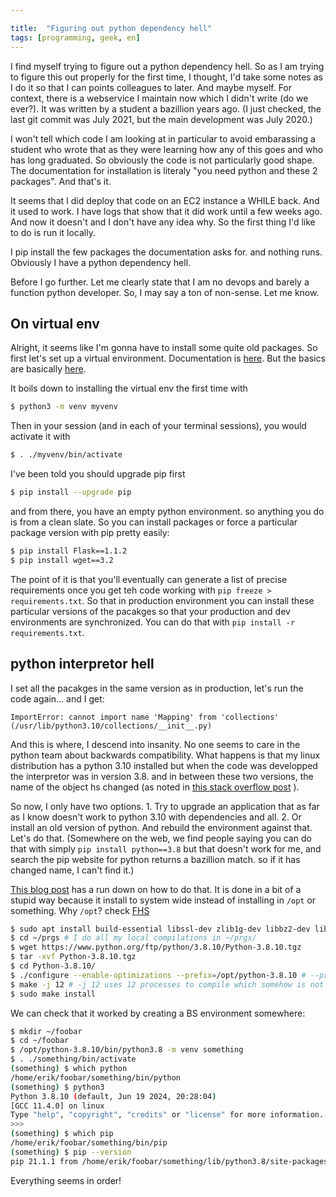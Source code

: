```yaml
---

title:  "Figuring out python dependency hell"
tags: [programming, geek, en]
---
```



I find myself trying to figure out a python dependency hell. So as I
am trying to figure this out properly for the first time, I thought,
I'd take some notes as I do it so that I can points colleagues to
later. And maybe myself. For context, there is a webservice I maintain
now which I didn't write (do we ever?). It was written by a student a
bazillion years ago. (I just checked, the last git commit was July
2021, but the main development was July 2020.)

I won't tell which code I am looking at in particular to avoid
embarassing a student who wrote that as they were learning how any of
this goes and who has long graduated. So obviously the code is not
particularly good shape. The documentation for installation is
literaly "you need python and these 2 packages". And that's it.

It seems that I did deploy that code on an EC2 instance a WHILE
back. And it used to work. I have logs that show that it did work
until a few weeks ago. And now it doesn't and I don't have any idea
why. So the first thing I'd like to do is run it locally.

I pip install the few packages the documentation asks for. and nothing
runs. Obviously I have a python dependency hell.

Before I go further. Let me clearly state that I am no devops and
barely a function python developer. So, I may say a ton of non-sense. Let me know.

## On virtual env

Alright, it seems like I'm gonna have to install some quite old
packages. So first let's set up a virtual environment. Documentation
is [here](https://docs.python.org/3/library/venv.html). But the basics
are basically
[here](https://www.freecodecamp.org/news/python-requirementstxt-explained/).

It boils down to installing the virtual env the first time with

```bash
$ python3 -m venv myvenv
```

Then in your session (and in each of your terminal sessions), you would activate it with
```bash
$ . ./myvenv/bin/activate
```

I've been told you should upgrade pip first

```bash
$ pip install --upgrade pip
```

and from there, you have an empty python environment. so anything you do is from a clean slate. So you can install packages or force a particular package version with pip pretty easily:
```bash
$ pip install Flask==1.1.2
$ pip install wget==3.2
```

The point of it is that you'll eventually can generate a list of
precise requirements once you get teh code working with `pip freeze >
requirements.txt`. So that in production environment you can install
these particular versions of the pacakges so that your production and
dev environments are synchronized. You can do that with `pip install
-r requirements.txt`.

## python interpretor hell

I set all the pacakges in the same version as in production, let's run the code again... and I get:

```ImportError: cannot import name 'Mapping' from 'collections' (/usr/lib/python3.10/collections/__init__.py)```

And this is where, I descend into insanity. No one seems to care in
the python team about backwards compatibility. What happens is that my
linux distribution has a python 3.10 installed but when the code was
developped the interpretor was in version 3.8. and in between these two versions, the name of the object hs changed (as noted in [this stack overflow post](https://stackoverflow.com/questions/69381312/importerror-cannot-import-name-from-collections-using-python-3-10 ) ).

So now, I only have two options. 1. Try to upgrade an application that
as far as I know doesn't work to python 3.10 with dependencies and
all. 2. Or install an old version of python. And rebuild the
environment against that. Let's do that. (Somewhere on the web, we
find people saying you can do that with simply `pip install
python==3.8` but that doesn't work for me, and search the pip website
for python returns a bazillion match. so if it has changed name, I
can't find it.)

[This blog post](
https://ruan.dev/blog/2022/06/23/install-a-specific-python-version-on-ubuntu
) has a run down on how to do that. It is done in a bit of a stupid
way because it install to system wide instead of installing in `/opt`
or something. Why `/opt`? check [FHS](https://en.wikipedia.org/wiki/Filesystem_Hierarchy_Standard )

```bash
$ sudo apt install build-essential libssl-dev zlib1g-dev libbz2-dev libreadline-dev libsqlite3-dev wget curl llvm libncurses5-dev libncursesw5-dev xz-utils tk-dev libffi-dev liblzma-dev python3-openssl git # to install dependencies
$ cd ~/prgs # I do all my local compilations in ~/prgs/
$ wget https://www.python.org/ftp/python/3.8.10/Python-3.8.10.tgz
$ tar -xvf Python-3.8.10.tgz
$ cd Python-3.8.10/
$ ./configure --enable-optimizations --prefix=/opt/python-3.8.10 # --prefix let's you chose where the software install, /opt is for the things you install yourself (essentially)
$ make -j 12 # -j 12 uses 12 processes to compile which somehow is not default in make
$ sudo make install
```

We can check that it worked by creating a BS environment somewhere:

```bash
$ mkdir ~/foobar
$ cd ~/foobar
$ /opt/python-3.8.10/bin/python3.8 -m venv something
$ . ./something/bin/activate
(something) $ which python
/home/erik/foobar/something/bin/python
(something) $ python3
Python 3.8.10 (default, Jun 19 2024, 20:28:04) 
[GCC 11.4.0] on linux
Type "help", "copyright", "credits" or "license" for more information.
>>> 
(something) $ which pip
/home/erik/foobar/something/bin/pip
(something) $ pip --version
pip 21.1.1 from /home/erik/foobar/something/lib/python3.8/site-packages/pip (python 3.8)
```

Everything seems in order!

